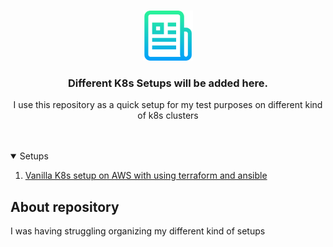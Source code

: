 



<!-- PROJECT LOGO -->
<br />
<p align="center">
  <a href="https://github.com/Ugurcancaykara/notes">
    <img src="images/logo.png" alt="Logo" width="80" height="80">
  </a>

  <h3 align="center">Different K8s Setups will be added here.</h3>

  <p align="center">
    I use this repository as a quick setup for my test purposes on different kind of k8s clusters
    <br />
    <br />
    <br />

  </p>
</p>



<!-- TABLE OF CONTENTS -->
<details open="open">
  <summary>Setups</summary>
  <ol>
    <li>
      <a href="https://github.com/Ugurcancaykara/k8s_cluster_setup/tree/master/vanilla_k8s_aws">Vanilla K8s setup on AWS with using terraform and ansible </a>
    </li>
  </ol>
</details>




## About repository

I was having struggling organizing my different kind of setups

